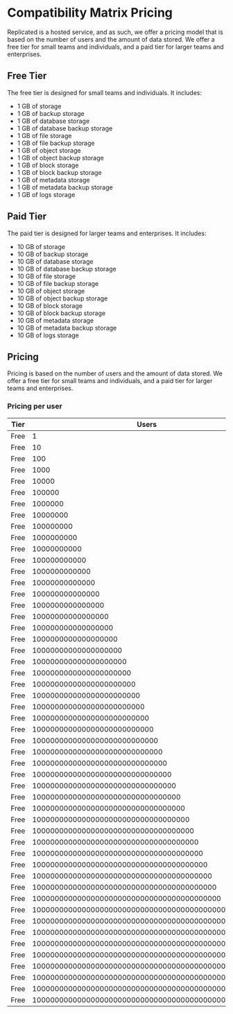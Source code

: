 # Compatibility Matrix Pricing

Replicated is a hosted service, and as such, we offer a pricing model that is based on the number of users and the amount of data stored. We offer a free tier for small teams and individuals, and a paid tier for larger teams and enterprises.

## Free Tier

The free tier is designed for small teams and individuals. It includes:

- 1 GB of storage
- 1 GB of backup storage
- 1 GB of database storage
- 1 GB of database backup storage
- 1 GB of file storage
- 1 GB of file backup storage
- 1 GB of object storage
- 1 GB of object backup storage
- 1 GB of block storage
- 1 GB of block backup storage
- 1 GB of metadata storage
- 1 GB of metadata backup storage
- 1 GB of logs storage

## Paid Tier

The paid tier is designed for larger teams and enterprises. It includes:

- 10 GB of storage
- 10 GB of backup storage
- 10 GB of database storage
- 10 GB of database backup storage
- 10 GB of file storage
- 10 GB of file backup storage
- 10 GB of object storage
- 10 GB of object backup storage
- 10 GB of block storage
- 10 GB of block backup storage
- 10 GB of metadata storage
- 10 GB of metadata backup storage
- 10 GB of logs storage

## Pricing

Pricing is based on the number of users and the amount of data stored. We offer a free tier for small teams and individuals, and a paid tier for larger teams and enterprises.

### Pricing per user

| Tier | Users | Price |
| --- | --- | --- |
| Free | 1 | Free |
| Free | 10 | Free |
| Free | 100 | Free |
| Free | 1000 | Free |
| Free | 10000 | Free |
| Free | 100000 | Free |
| Free | 1000000 | Free |
| Free | 10000000 | Free |
| Free | 100000000 | Free |
| Free | 1000000000 | Free |
| Free | 10000000000 | Free |
| Free | 100000000000 | Free |
| Free | 1000000000000 | Free |
| Free | 10000000000000 | Free |
| Free | 100000000000000 | Free |
| Free | 1000000000000000 | Free |
| Free | 10000000000000000 | Free |
| Free | 100000000000000000 | Free |
| Free | 1000000000000000000 | Free |
| Free | 10000000000000000000 | Free |
| Free | 100000000000000000000 | Free |
| Free | 1000000000000000000000 | Free |
| Free | 10000000000000000000000 | Free |
| Free | 100000000000000000000000 | Free |
| Free | 1000000000000000000000000 | Free |
| Free | 10000000000000000000000000 | Free |
| Free | 100000000000000000000000000 | Free |
| Free | 1000000000000000000000000000 | Free |
| Free | 10000000000000000000000000000 | Free |
| Free | 100000000000000000000000000000 | Free |
| Free | 1000000000000000000000000000000 | Free |
| Free | 10000000000000000000000000000000 | Free |
| Free | 100000000000000000000000000000000 | Free |
| Free | 1000000000000000000000000000000000 | Free |
| Free | 10000000000000000000000000000000000 | Free |
| Free | 100000000000000000000000000000000000 | Free |
| Free | 1000000000000000000000000000000000000 | Free |
| Free | 10000000000000000000000000000000000000 | Free |
| Free | 100000000000000000000000000000000000000 | Free |
| Free | 1000000000000000000000000000000000000000 | Free |
| Free | 10000000000000000000000000000000000000000 | Free |
| Free | 100000000000000000000000000000000000000000 | Free |
| Free | 1000000000000000000000000000000000000000000 | Free |
| Free | 10000000000000000000000000000000000000000000 | Free |
| Free | 100000000000000000000000000000000000000000000 | Free |
| Free | 1000000000000000000000000000000000000000000000 | Free |
| Free | 10000000000000000000000000000000000000000000000 | Free |
| Free | 100000000000000000000000000000000000000000000000 | Free |
| Free | 1000000000000000000000000000000000000000000000000 | Free |
| Free | 10000000000000000000000000000000000000000000000000 | Free |
| Free | 100000000000000000000000000000000000000000000000000 | Free |
